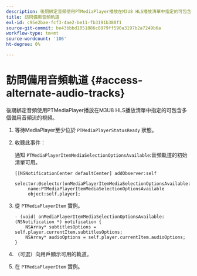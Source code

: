 ```yaml
---
description: 後期綁定音頻使用PTMediaPlayer播放在M3U8 HLS播放清單中指定的可包含多個備用音頻流的視頻。
title: 訪問備用音頻軌道
exl-id: c95e2bae-fcf3-4ae2-be11-fb3191b380f1
source-git-commit: be43bbbd1051886c8979ff590a3197b2a7249b6a
workflow-type: tm+mt
source-wordcount: '106'
ht-degree: 0%

---
```


# 訪問備用音頻軌道 {#access-alternate-audio-tracks}

後期綁定音頻使用PTMediaPlayer播放在M3U8 HLS播放清單中指定的可包含多個備用音頻流的視頻。

1. 等待MediaPlayer至少位於 `PTMediaPlayerStatusReady` 狀態。
1. 收聽此事件：

   通知 `PTMediaPlayerItemMediaSelectionOptionsAvailable`:音頻軌道的初始清單可用。

   ```
   [[NSNotificationCenter defaultCenter] addObserver:self 
        selector:@selector(onMediaPlayerItemMediaSelectionOptionsAvailable:) 
        name:PTMediaPlayerItemMediaSelectionOptionsAvailable  
        object:self.player];
   ```

1. 從 `PTMediaPlayerItem` 實例。

   ```
   - (void) onMediaPlayerItemMediaSelectionOptionsAvailable:(NSNotification *) notification { 
       NSArray* subtitlesOptions = self.player.currentItem.subtitlesOptions; 
       NSArray* audioOptions = self.player.currentItem.audioOptions; 
   }
   ```

1. （可選）向用戶顯示可用的軌道。
1. 在 `PTMediaPlayerItem` 實例。
